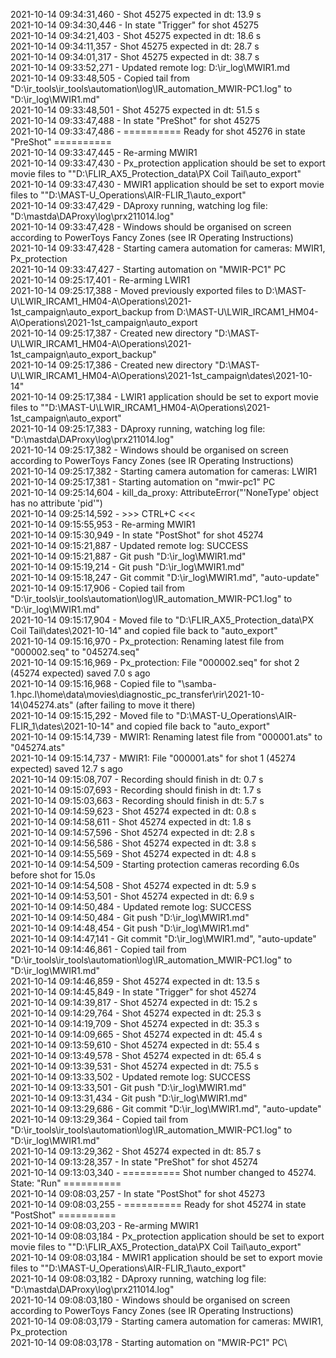 2021-10-14 09:34:31,460 - Shot 45275 expected in dt: 13.9 s\
2021-10-14 09:34:30,446 - In state "Trigger" for shot 45275\
2021-10-14 09:34:21,403 - Shot 45275 expected in dt: 18.6 s\
2021-10-14 09:34:11,357 - Shot 45275 expected in dt: 28.7 s\
2021-10-14 09:34:01,317 - Shot 45275 expected in dt: 38.7 s\
2021-10-14 09:33:52,271 - Updated remote log: D:\ir_log\MWIR1.md\
2021-10-14 09:33:48,505 - Copied tail from "D:\ir_tools\ir_tools\automation\log\IR_automation_MWIR-PC1.log" to "D:\ir_log\MWIR1.md"\
2021-10-14 09:33:48,501 - Shot 45275 expected in dt: 51.5 s\
2021-10-14 09:33:47,488 - In state "PreShot" for shot 45275\
2021-10-14 09:33:47,486 - ========== Ready for shot 45276 in state "PreShot" ==========\
2021-10-14 09:33:47,445 - Re-arming MWIR1\
2021-10-14 09:33:47,430 - Px_protection application should be set to export movie files to ""D:\FLIR_AX5_Protection_data\PX Coil Tail\auto_export"\
2021-10-14 09:33:47,430 - MWIR1 application should be set to export movie files to ""D:\MAST-U_Operations\AIR-FLIR_1\auto_export"\
2021-10-14 09:33:47,429 - DAproxy running, watching log file: "D:\mastda\DAProxy\log\prx211014.log"\
2021-10-14 09:33:47,428 - Windows should be organised on screen according to PowerToys Fancy Zones (see IR Operating Instructions)\
2021-10-14 09:33:47,428 - Starting camera automation for cameras: MWIR1, Px_protection\
2021-10-14 09:33:47,427 - Starting automation on "MWIR-PC1" PC\
2021-10-14 09:25:17,401 - Re-arming LWIR1\
2021-10-14 09:25:17,388 - Moved previously exported files to D:\MAST-U\LWIR_IRCAM1_HM04-A\Operations\2021-1st_campaign\auto_export_backup from D:\MAST-U\LWIR_IRCAM1_HM04-A\Operations\2021-1st_campaign\auto_export\
2021-10-14 09:25:17,387 - Created new directory "D:\MAST-U\LWIR_IRCAM1_HM04-A\Operations\2021-1st_campaign\auto_export_backup"\
2021-10-14 09:25:17,386 - Created new directory "D:\MAST-U\LWIR_IRCAM1_HM04-A\Operations\2021-1st_campaign\dates\2021-10-14"\
2021-10-14 09:25:17,384 - LWIR1 application should be set to export movie files to ""D:\MAST-U\LWIR_IRCAM1_HM04-A\Operations\2021-1st_campaign\auto_export"\
2021-10-14 09:25:17,383 - DAproxy running, watching log file: "D:\mastda\DAProxy\log\prx211014.log"\
2021-10-14 09:25:17,382 - Windows should be organised on screen according to PowerToys Fancy Zones (see IR Operating Instructions)\
2021-10-14 09:25:17,382 - Starting camera automation for cameras: LWIR1\
2021-10-14 09:25:17,381 - Starting automation on "mwir-pc1" PC\
2021-10-14 09:25:14,604 - kill_da_proxy: AttributeError("'NoneType' object has no attribute 'pid'")\
2021-10-14 09:25:14,592 - >>> CTRL+C <<<\
2021-10-14 09:15:55,953 - Re-arming MWIR1\
2021-10-14 09:15:30,949 - In state "PostShot" for shot 45274\
2021-10-14 09:15:21,887 - Updated remote log: SUCCESS\
2021-10-14 09:15:21,887 - Git push "D:\ir_log\MWIR1.md"\
2021-10-14 09:15:19,214 - Git push "D:\ir_log\MWIR1.md"\
2021-10-14 09:15:18,247 - Git commit "D:\ir_log\MWIR1.md", "auto-update"\
2021-10-14 09:15:17,906 - Copied tail from "D:\ir_tools\ir_tools\automation\log\IR_automation_MWIR-PC1.log" to "D:\ir_log\MWIR1.md"\
2021-10-14 09:15:17,904 - Moved file to "D:\FLIR_AX5_Protection_data\PX Coil Tail\dates\2021-10-14" and copied file back to "auto_export"\
2021-10-14 09:15:16,970 - Px_protection: Renaming latest file from "000002.seq" to "045274.seq"\
2021-10-14 09:15:16,969 - Px_protection: File "000002.seq" for shot 2 (45274 expected) saved 7.0 s ago\
2021-10-14 09:15:16,968 - Copied file to "\\samba-1.hpc.l\home\data\movies\diagnostic_pc_transfer\rir\2021-10-14\045274.ats" (after failing to move it there)\
2021-10-14 09:15:15,292 - Moved file to "D:\MAST-U_Operations\AIR-FLIR_1\dates\2021-10-14" and copied file back to "auto_export"\
2021-10-14 09:15:14,739 - MWIR1: Renaming latest file from "000001.ats" to "045274.ats"\
2021-10-14 09:15:14,737 - MWIR1: File "000001.ats" for shot 1 (45274 expected) saved 12.7 s ago\
2021-10-14 09:15:08,707 - Recording should finish in dt: 0.7 s\
2021-10-14 09:15:07,693 - Recording should finish in dt: 1.7 s\
2021-10-14 09:15:03,663 - Recording should finish in dt: 5.7 s\
2021-10-14 09:14:59,623 - Shot 45274 expected in dt: 0.8 s\
2021-10-14 09:14:58,611 - Shot 45274 expected in dt: 1.8 s\
2021-10-14 09:14:57,596 - Shot 45274 expected in dt: 2.8 s\
2021-10-14 09:14:56,586 - Shot 45274 expected in dt: 3.8 s\
2021-10-14 09:14:55,569 - Shot 45274 expected in dt: 4.8 s\
2021-10-14 09:14:54,509 - Starting protection cameras recording 6.0s before shot for 15.0s\
2021-10-14 09:14:54,508 - Shot 45274 expected in dt: 5.9 s\
2021-10-14 09:14:53,501 - Shot 45274 expected in dt: 6.9 s\
2021-10-14 09:14:50,484 - Updated remote log: SUCCESS\
2021-10-14 09:14:50,484 - Git push "D:\ir_log\MWIR1.md"\
2021-10-14 09:14:48,454 - Git push "D:\ir_log\MWIR1.md"\
2021-10-14 09:14:47,141 - Git commit "D:\ir_log\MWIR1.md", "auto-update"\
2021-10-14 09:14:46,861 - Copied tail from "D:\ir_tools\ir_tools\automation\log\IR_automation_MWIR-PC1.log" to "D:\ir_log\MWIR1.md"\
2021-10-14 09:14:46,859 - Shot 45274 expected in dt: 13.5 s\
2021-10-14 09:14:45,849 - In state "Trigger" for shot 45274\
2021-10-14 09:14:39,817 - Shot 45274 expected in dt: 15.2 s\
2021-10-14 09:14:29,764 - Shot 45274 expected in dt: 25.3 s\
2021-10-14 09:14:19,709 - Shot 45274 expected in dt: 35.3 s\
2021-10-14 09:14:09,665 - Shot 45274 expected in dt: 45.4 s\
2021-10-14 09:13:59,610 - Shot 45274 expected in dt: 55.4 s\
2021-10-14 09:13:49,578 - Shot 45274 expected in dt: 65.4 s\
2021-10-14 09:13:39,531 - Shot 45274 expected in dt: 75.5 s\
2021-10-14 09:13:33,502 - Updated remote log: SUCCESS\
2021-10-14 09:13:33,501 - Git push "D:\ir_log\MWIR1.md"\
2021-10-14 09:13:31,434 - Git push "D:\ir_log\MWIR1.md"\
2021-10-14 09:13:29,686 - Git commit "D:\ir_log\MWIR1.md", "auto-update"\
2021-10-14 09:13:29,364 - Copied tail from "D:\ir_tools\ir_tools\automation\log\IR_automation_MWIR-PC1.log" to "D:\ir_log\MWIR1.md"\
2021-10-14 09:13:29,362 - Shot 45274 expected in dt: 85.7 s\
2021-10-14 09:13:28,357 - In state "PreShot" for shot 45274\
2021-10-14 09:13:03,340 - ========== Shot number changed to 45274. State: "Run" ==========\
2021-10-14 09:08:03,257 - In state "PostShot" for shot 45273\
2021-10-14 09:08:03,255 - ========== Ready for shot 45274 in state "PostShot" ==========\
2021-10-14 09:08:03,203 - Re-arming MWIR1\
2021-10-14 09:08:03,184 - Px_protection application should be set to export movie files to ""D:\FLIR_AX5_Protection_data\PX Coil Tail\auto_export"\
2021-10-14 09:08:03,184 - MWIR1 application should be set to export movie files to ""D:\MAST-U_Operations\AIR-FLIR_1\auto_export"\
2021-10-14 09:08:03,182 - DAproxy running, watching log file: "D:\mastda\DAProxy\log\prx211014.log"\
2021-10-14 09:08:03,180 - Windows should be organised on screen according to PowerToys Fancy Zones (see IR Operating Instructions)\
2021-10-14 09:08:03,179 - Starting camera automation for cameras: MWIR1, Px_protection\
2021-10-14 09:08:03,178 - Starting automation on "MWIR-PC1" PC\
